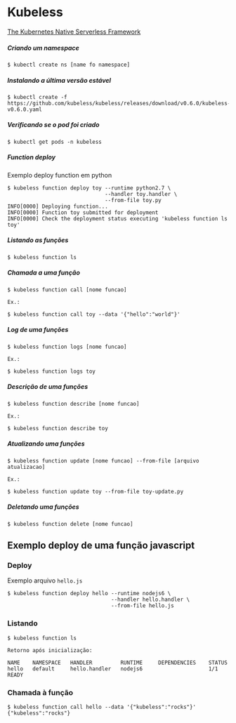 # Kubeless

[The Kubernetes Native Serverless Framework](https://kubeless.io/)

##### Criando um namespace

```shell
$ kubectl create ns [name fo namespace]
```

##### Instalando a última versão estável

```shell
$ kubectl create -f https://github.com/kubeless/kubeless/releases/download/v0.6.0/kubeless-v0.6.0.yaml
```

##### Verificando se o pod foi criado

```shell
$ kubectl get pods -n kubeless
```

##### Function deploy

Exemplo deploy function em python

```shell
$ kubeless function deploy toy --runtime python2.7 \
                               --handler toy.handler \
                               --from-file toy.py
INFO[0000] Deploying function...
INFO[0000] Function toy submitted for deployment
INFO[0000] Check the deployment status executing 'kubeless function ls toy'
```

##### Listando as funções

```shell
$ kubeless function ls
```

##### Chamada a uma função

```shell
$ kubeless function call [nome funcao]

Ex.:

$ kubeless function call toy --data '{"hello":"world"}'
```

##### Log de uma funções

```shell
$ kubeless function logs [nome funcao]

Ex.:

$ kubeless function logs toy
```

##### Descrição de uma funções

```shell
$ kubeless function describe [nome funcao]

Ex.:

$ kubeless function describe toy
```

##### Atualizando uma funções

```shell
$ kubeless function update [nome funcao] --from-file [arquivo atualizacao]

Ex.:

$ kubeless function update toy --from-file toy-update.py
```

##### Deletando uma funções

```shell
$ kubeless function delete [nome funcao]
```

## Exemplo deploy de uma função javascript

### Deploy

Exemplo arquivo `hello.js`

```shell
$ kubeless function deploy hello --runtime nodejs6 \
                                 --handler hello.handler \
                                 --from-file hello.js
```

### Listando

```shell
$ kubeless function ls

Retorno após inicialização:

NAME 	NAMESPACE	HANDLER      	RUNTIME  	DEPENDENCIES	STATUS
hello	default  	hello.handler	nodejs6  	            	1/1 READY

```

### Chamada à função

```shell
$ kubeless function call hello --data '{"kubeless":"rocks"}'
{"kubeless":"rocks"}
```